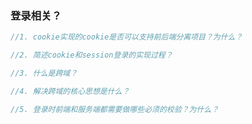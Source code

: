 ### 登录相关？

```javascript
//1. cookie实现的cookie是否可以支持前后端分离项目？为什么？

//2. 简述cookie和session登录的实现过程？

//3. 什么是跨域？

//4. 解决跨域的核心思想是什么？

//5. 登录时前端和服务端都需要做哪些必须的校验？为什么？
```

